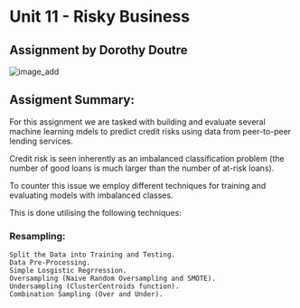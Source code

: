 # Unit 11 - Risky Business

## Assignment by Dorothy Doutre 

![image_add](images/credit-risk.jpg)

## Assigment Summary:

For this assignment we are tasked with building and evaluate several machine learning mdels to predict credit risks using data from peer-to-peer lending services.

Credit risk is seen inherently as an imbalanced classification problem (the number of good loans is much larger than the number of at-risk loans).

To counter this issue we employ different techniques for training and evaluating models with imbalanced classes. 

This is done utilising the following techniques:

### Resampling:

```
Split the Data into Training and Testing.
Data Pre-Processing.
Simple Losgistic Regrression.
Oversampling (Naive Random Oversampling and SMOTE).
Undersampling (ClusterCentroids function).
Combination Sampling (Over and Under).
```
